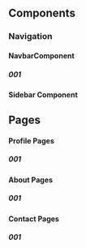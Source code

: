 ## Components
### Navigation
#### NavbarComponent
##### 001

#### Sidebar Component
## Pages
#### Profile Pages
##### 001
#### About Pages
##### 001

#### Contact Pages
##### 001